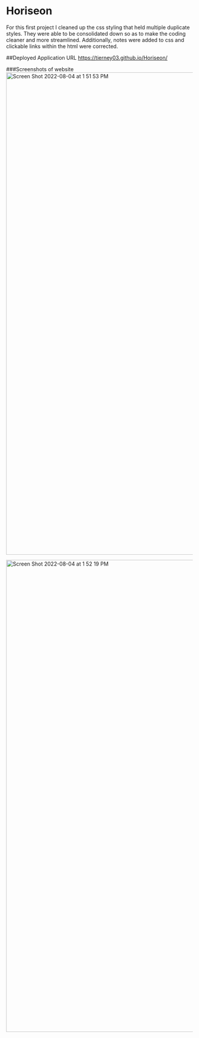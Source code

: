 # Horiseon
For this first project I cleaned up the css styling that held multiple duplicate styles. They were able to be consolidated down so as to make the coding cleaner and more streamlined. Additionally, notes were added to css and clickable links within the html were corrected. 

##Deployed Application URL
https://tierney03.github.io/Horiseon/

###Screenshots of website
<img width="1302" alt="Screen Shot 2022-08-04 at 1 51 53 PM" src="https://user-images.githubusercontent.com/107188552/182931335-3770efc2-af81-4600-86b1-df1d3bc4a684.png">

<img width="1274" alt="Screen Shot 2022-08-04 at 1 52 19 PM" src="https://user-images.githubusercontent.com/107188552/182930969-29d8d2a6-5523-4eb3-b2ad-c8b4d3ff70e5.png">
